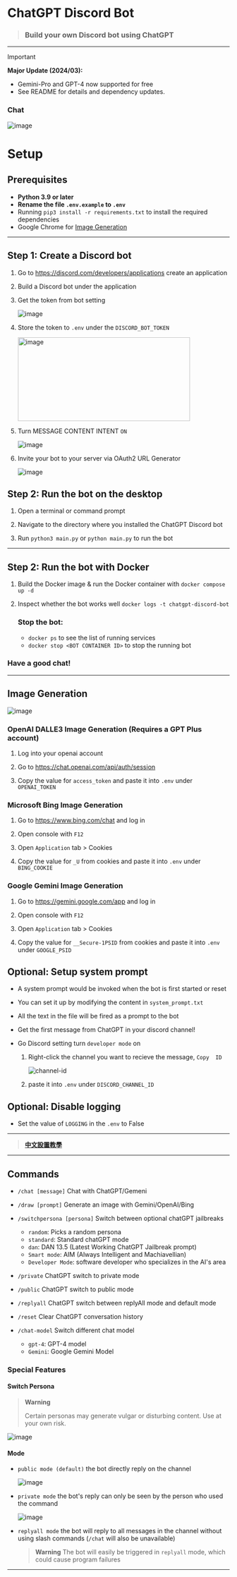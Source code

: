 # ChatGPT Discord Bot

> ### Build your own Discord bot using ChatGPT

---
> [!IMPORTANT]
>
> **Major Update (2024/03):**
> - Gemini-Pro and GPT-4 now supported for free
> - See README for details and dependency updates.

### Chat

![image](https://user-images.githubusercontent.com/89479282/206497774-47d960cd-1aeb-4fba-9af5-1f9d6ff41f00.gif)

# Setup
## Prerequisites
* **Python 3.9 or later**
* **Rename the file `.env.example` to `.env`**
* Running `pip3 install -r requirements.txt` to install the required dependencies
* Google Chrome for [Image Generation](https://github.com/fulldev1031/discord-chat-bot?tab=readme-ov-file#image-generation)
---
## Step 1: Create a Discord bot

1. Go to https://discord.com/developers/applications create an application
2. Build a Discord bot under the application
3. Get the token from bot setting

   ![image](https://user-images.githubusercontent.com/89479282/205949161-4b508c6d-19a7-49b6-b8ed-7525ddbef430.png)
4. Store the token to `.env` under the `DISCORD_BOT_TOKEN`

   <img height="190" width="390" alt="image" src="https://user-images.githubusercontent.com/89479282/222661803-a7537ca7-88ae-4e66-9bec-384f3e83e6bd.png">

5. Turn MESSAGE CONTENT INTENT `ON`

   ![image](https://user-images.githubusercontent.com/89479282/205949323-4354bd7d-9bb9-4f4b-a87e-deb9933a89b5.png)

6. Invite your bot to your server via OAuth2 URL Generator

   ![image](https://user-images.githubusercontent.com/89479282/205949600-0c7ddb40-7e82-47a0-b59a-b089f929d177.png)


## Step 2: Run the bot on the desktop

1. Open a terminal or command prompt

2. Navigate to the directory where you installed the ChatGPT Discord bot

3. Run `python3 main.py` or `python main.py` to run the bot
---
## Step 2: Run the bot with Docker

1. Build the Docker image & run the Docker container with `docker compose up -d`

2. Inspect whether the bot works well `docker logs -t chatgpt-discord-bot`

   ### Stop the bot:

   * `docker ps` to see the list of running services
   * `docker stop <BOT CONTAINER ID>` to stop the running bot

### Have a good chat!
---
## Image Generation

![image](https://github.com/fulldev1031/discord-chat-bot/assets/89479282/e20533a4-a563-4fcd-8ec5-d5beb20ae72a)

### OpenAI DALLE3 Image Generation (Requires a GPT Plus account)
1. Log into your openai account

2. Go to https://chat.openai.com/api/auth/session

3. Copy the value for `access_token` and paste it into `.env` under `OPENAI_TOKEN`

### Microsoft Bing Image Generation
1. Go to https://www.bing.com/chat and log in

2. Open console with `F12`

3. Open `Application` tab > Cookies

4. Copy the value for `_U` from cookies and paste it into `.env` under `BING_COOKIE`

### Google Gemini Image Generation
1. Go to https://gemini.google.com/app and log in

2. Open console with `F12`

3. Open `Application` tab > Cookies

4. Copy the value for `__Secure-1PSID` from cookies and paste it into `.env` under `GOOGLE_PSID`


## Optional: Setup system prompt

* A system prompt would be invoked when the bot is first started or reset
* You can set it up by modifying the content in `system_prompt.txt`
* All the text in the file will be fired as a prompt to the bot
* Get the first message from ChatGPT in your discord channel!
* Go Discord setting turn `developer mode` on

   1. Right-click the channel you want to recieve the message, `Copy  ID`

        ![channel-id](https://user-images.githubusercontent.com/89479282/207697217-e03357b3-3b3d-44d0-b880-163217ed4a49.PNG)

   2. paste it into `.env` under `DISCORD_CHANNEL_ID`

## Optional: Disable logging

* Set the value of `LOGGING` in the `.env` to False

------
>  [**中文設置教學**](https://fulldev1031.me/2023/03/08/chatGPT-discord-bot-chinese/)
------
## Commands

* `/chat [message]` Chat with ChatGPT/Gemeni
* `/draw [prompt]` Generate an image with Gemini/OpenAI/Bing
* `/switchpersona [persona]` Switch between optional chatGPT jailbreaks
   * `random`: Picks a random persona
   * `standard`: Standard chatGPT mode
   * `dan`: DAN 13.5 (Latest Working ChatGPT Jailbreak prompt)
   * `Smart mode`: AIM (Always Intelligent and Machiavellian)
   * `Developer Mode`: software developer who specializes in the AI's area

* `/private` ChatGPT switch to private mode
* `/public` ChatGPT switch to public mode
* `/replyall` ChatGPT switch between replyAll mode and default mode
* `/reset` Clear ChatGPT conversation history
* `/chat-model` Switch different chat model
   * `gpt-4`: GPT-4 model
   * `Gemini`: Google Gemini Model
### Special Features

#### Switch Persona

> **Warning**
>
> Certain personas may generate vulgar or disturbing content. Use at your own risk.

![image](https://user-images.githubusercontent.com/91911303/223772334-7aece61f-ead7-4119-bcd4-7274979c4702.png)


#### Mode

* `public mode (default)`  the bot directly reply on the channel

  ![image](https://user-images.githubusercontent.com/89479282/206565977-d7c5d405-fdb4-4202-bbdd-715b7c8e8415.gif)

* `private mode` the bot's reply can only be seen by the person who used the command

  ![image](https://user-images.githubusercontent.com/89479282/206565873-b181e600-e793-4a94-a978-47f806b986da.gif)

* `replyall mode` the bot will reply to all messages in the channel without using slash commands (`/chat` will also be unavailable)

   > **Warning**
   > The bot will easily be triggered in `replyall` mode, which could cause program failures
 ---
